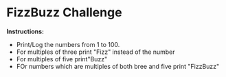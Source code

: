 # FizzBuzz Challenge

**Instructions:**

- Print/Log the numbers from 1 to 100.
- For multiples of three print "Fizz" instead of the number
- For multiples of five print"Buzz"
- FOr numbers which are multiples of both bree and five print "FizzBuzz"
